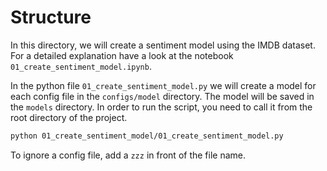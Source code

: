 # Structure

In this directory, we will create a sentiment model using the IMDB dataset.
For a detailed explanation have a look at the notebook `01_create_sentiment_model.ipynb`.

In the python file `01_create_sentiment_model.py` we will create a model for each config file in the `configs/model` directory.
The model will be saved in the `models` directory.
In order to run the script, you need to call it from the root directory of the project.

```bash
python 01_create_sentiment_model/01_create_sentiment_model.py
```

To ignore a config file, add a `zzz` in front of the file name.
